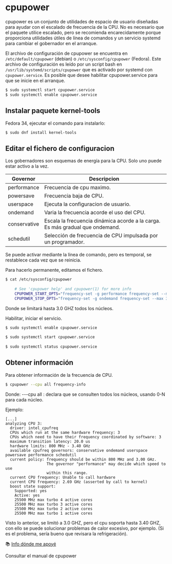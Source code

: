 # cpupower

cpupower es un conjunto de utilidades de espacio de usuario diseñadas para ayudar con el escalado de frecuencia de la CPU. No es necesario que el paquete utilice escalado, pero se recomienda encarecidamente porque proporciona utilidades útiles de línea de comandos y un servicio systemd para cambiar el gobernador en el arranque.

El archivo de configuración de cpupower se encuentra en `/etc/default/cpupower` (debian) o `/etc/sysconfig/cpupower` (Fedora). Este archivo de configuración es leído por un script bash en `/usr/lib/systemd/scripts/cpupower` que es activado por systemd con `cpupower.service`. Es posible que desee habilitar cpupower.service para que se inicie en el arranque.

```bash
$ sudo systemctl start cpupower.service
$ sudo systemctl enable cpupower.service
```

## Instalar paquete kernel-tools

Fedora 34, ejecutar el comando para instalarlo:

```bash
$ sudo dnf install kernel-tools
```


## Editar el fichero de configuracion

Los gobernadores son esquemas de energía para la CPU. Solo uno puede estar activo a la vez.

| Governor | Descripcion |
|-|-|
| performance | Frecuencia de cpu maximo. |
| powersave | Frecuencia baja de CPU. |
| userspace | Ejecuta la configuracion de usuario. |
| ondemand | Varia la frecuencia acorde el uso del CPU. |
| conservative | Escala la frecuencia dinámica acorde a la carga. Es más gradual que ondemand. |
| schedutil | Selección de frecuencia de CPU impulsada por un programador. |


Se puede activar mediante la línea de comando, pero es temporal, se restablece cada vez que se reinicia.

Para hacerlo permanente, editamos el fichero.

```bash
$ cat /etc/sysconfig/cpupower
    
    # See 'cpupower help' and cpupower(1) for more info
    CPUPOWER_START_OPTS="frequency-set -g performance frequency-set --max 3.0GHz"
    CPUPOWER_STOP_OPTS="frequency-set -g ondemand frequency-set --max 3.0GHz"
```

Donde se limitará hasta 3.0 GHZ todos los núcleos.

Habilitar, iniciar el servicio.

```bash
$ sudo systemctl enable cpupower.service
  
$ sudo systemctl start cpupower.service
  
$ sudo systemctl status cpupower.service
```



## Obtener información

Para obtener información de la frecuencia de CPU.

```bash
$ cpupower --cpu all frequency-info
```

Donde: ---cpu all : declara que se consulten todos los núcleos, usando 0-N para cada núcleo.

Ejemplo:

    [...]
    analyzing CPU 3:
      driver: intel_cpufreq
      CPUs which run at the same hardware frequency: 3
      CPUs which need to have their frequency coordinated by software: 3
      maximum transition latency: 20.0 us
      hardware limits: 800 MHz - 3.40 GHz
      available cpufreq governors: conservative ondemand userspace powersave performance schedutil
      current policy: frequency should be within 800 MHz and 3.00 GHz.
                      The governor "performance" may decide which speed to use
                      within this range.
      current CPU frequency: Unable to call hardware
      current CPU frequency: 2.69 GHz (asserted by call to kernel)
      boost state support:
        Supported: yes
        Active: yes
        25500 MHz max turbo 4 active cores
        25500 MHz max turbo 3 active cores
        25500 MHz max turbo 2 active cores
        25500 MHz max turbo 1 active cores


Visto lo anterior, se limitó a 3.0 GHZ, pero el cpu soporta hasta 3.40 GHZ, con ello se puede solucionar problemas de calor excesivo, por ejemplo. (Si es el problema, sería bueno que revisara la refrigeración).

:books: [Info dónde me apoyé](https://wiki.archlinux.org/title/CPU_frequency_scaling#Scaling_governors)

Consultar el manual de cpupower
